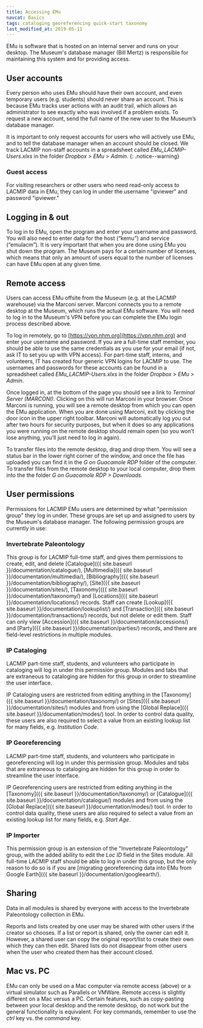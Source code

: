 ```yaml
---
title: Accessing EMu
navcat: Basics
tags: cataloging georeferencing quick-start taxonomy
last_modified_at: 2019-05-11
---
```


EMu is software that is hosted on an internal server and runs on your desktop. The Museum's database manager (Bill Mertz) is responsible for maintaining this system and for providing access.

## User accounts

Every person who uses EMu should have their own account, and even temporary users (e.g. students) should never share an account. This is because EMu tracks user actions with an audit trail, which allows an administrator to see exactly who was involved if a problem exists. To request a new account, send the full name of the new user to the Museum’s database manager.

It is important to only request accounts for users who will actively use EMu, and to tell the database manager when an account should be closed. We track LACMIP non-staff accounts in a spreadsheet called *EMu_LACMIP-Users.xlxs* in the folder *Dropbox > EMu > Admin*.
{: .notice--warning}

### Guest access

For visiting researchers or other users who need read-only access to LACMIP data in EMu, they can log in under the username "ipviewer" and password "ipviewer."

## Logging in & out

To log in to EMu, open the program and enter your username and password. You will also need to enter data for the host (“kemu”) and service (“emulacm”). It is very important that when you are done using EMu you shut down the program. The Museum pays for a certain number of licenses, which means that only an amount of users equal to the number of licenses can have EMu open at any given time.

## Remote access

Users can access EMu offsite from the Museum (e.g. at the LACMIP warehouse) via the Marconi server. Marconi connects you to a remote desktop at the Museum, which runs the actual EMu software. You will need to log in to the Museum's VPN before you can complete the EMu login process described above.

To log in remotely, go to [https://vpn.nhm.org](https://vpn.nhm.org) and enter your username and password. If you are a full-time staff member, you should be able to use the same credentials as you use for your email (if not, ask IT to set you up with VPN access). For part-time staff, interns, and volunteers, IT has created four generic VPN logins for LACMIP to use. The usernames and passwords for these accounts can be found in a spreadsheet called *EMu_LACMIP-Users.xlxs* in the folder *Dropbox > EMu > Admin*.

Once logged in, at the bottom of the page you should see a link to *Terminal Server (MARCONI).* Clicking on this will run Marconi in your browser. Once Marconi is running, you will see a remote desktop from which you can open the EMu application. When you are done using Marconi, exit by clicking the door icon in the upper right toolbar. Marconi will automatically log you out after two hours for security purposes, but when it does so any applications you were running on the remote desktop should remain open (so you won’t lose anything, you’ll just need to log in again).

To transfer files into the remote desktop, drag and drop them. You will see a status bar in the lower right corner of the window, and once the file has uploaded you can find it in the *G on Guacamole RDP* folder of the computer. To transfer files from the remote desktop to your local computer, drop them into the the folder *G on Guacamole RDP > Downloads.*

## User permissions

Permissions for LACMIP EMu users are determined by what "permission group" they log in under. These groups are set up and assigned to users by the Museum's database manager. The following permission groups are currently in use:

### Invertebrate Paleontology

This group is for LACMIP full-time staff, and gives them permissions to create, edit, and delete [Catalogue]({{ site.baseurl }}/documentation/catalogue/), [Multimedia]({{ site.baseurl }}/documentation/multimedia/), [Bibliography]({{ site.baseurl }}/documentation/bibliography/), [Site]({{ site.baseurl }}/documentation/sites/), [Taxonomy]({{ site.baseurl }}/documentation/taxonomy/) and [Locations]({{ site.baseurl }}/documentation/locations/) records. Staff can create [Lookup]({{ site.baseurl }}/documentation/lookuplist/) and [Transaction]({{ site.baseurl }}/documentation/transactions/) records, but not delete or edit them. Staff can only view [Accession]({{ site.baseurl }}/documentation/accessions/) and [Party]({{ site.baseurl }}/documentation/parties/) records, and there are field-level restrictions in multiple modules.

### IP Cataloging

LACMIP part-time staff, students, and volunteers who participate in cataloging will log in under this permission group. Modules and tabs that are extraneous to cataloging are hidden for this group in order to streamline the user interface.

IP Cataloging users are restricted from editing anything in the [Taxonomy]({{ site.baseurl }}/documentation/taxonomy/) or [Sites]({{ site.baseurl }}/documentation/sites/) modules and from using the [Global Replace]({{ site.baseurl }}/documentation/modes/) tool. In order to control data quality, these users are also required to select a value from an existing lookup list for many fields, e.g. *Institution Code*.

### IP Georeferencing

LACMIP part-time staff, students, and volunteers who participate in georeferencing will log in under this permission group. Modules and tabs that are extraneous to cataloging are hidden for this group in order to streamline the user interface.

IP Georeferencing users are restricted from editing anything in the [Taxonomy]({{ site.baseurl }}/documentation/taxonomy/) or [Catalogue]({{ site.baseurl }}/documentation/catalogue/) modules and from using the [Global Replace]({{ site.baseurl }}/documentation/modes/) tool. In order to control data quality, these users are also required to select a value from an existing lookup list for many fields, e.g. *Start Age*.

### IP Importer

This permission group is an extension of the "Invertebrate Paleontology" group, with the added ability to edit the *Loc ID* field in the Sites module. All full-time LACMIP staff should be able to log in under this group, but the only reason to do so is if you are [migrating georeferencing data into EMu from Google Earth]({{ site.baseurl }}/documentation/googleearth/).

## Sharing

Data in all modules is shared by everyone with access to the Invertebrate Paleontology collection in EMu.

Reports and lists created by one user may be shared with other users if the creator so chooses. If a list or report is shared, only the owner can edit it. However, a shared user can copy the original report/list to create their own which they can then edit. Shared lists do not disappear from other users when the user who created them has their account closed.

## Mac vs. PC

EMu can only be used on a Mac computer via remote access (above) or a virtual simulator such as Parallels or VMWare. Remote access is slightly different on a Mac versus a PC. Certain features, such as copy-pasting between your local desktop and the remote desktop, do not work but the general functionality is equivalent. For key commands, remember to use the *ctrl* key vs. the *command* key.
